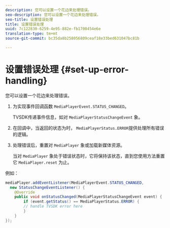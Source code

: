 ```yaml
---
description: 您可以设置一个花边来处理错误。
seo-description: 您可以设置一个花边来处理错误。
seo-title: 设置错误处理
title: 设置错误处理
uuid: 7c122830-6259-4e95-882e-fb1700454e6e
translation-type: tm+mt
source-git-commit: bc35da8b258056809ceaf18e33bed631047bc81b

---
```



# 设置错误处理 {#set-up-error-handling}

您可以设置一个花边来处理错误。

1. 为实现事件回调函数 `MediaPlayerEvent.STATUS_CHANGED`。

   TVSDK传递事件信息，如对 `MediaPlayerStatusChangeEvent` 象。
1. 在回调中，当返回的状态为时， `MediaPlayerStatus.ERROR`提供处理所有错误的逻辑。
1. 处理错误后，重置对 `MediaPlayer` 象或加载新媒体资源。

   当对 `MediaPlayer` 象处于错误状态时，它将保持该状态，直到您使用方法重置它 `MediaPlayer.reset` 为止。

<!--<a id="example_E74BB605ED08450295B8902F1E4BB8F5"></a>-->

例如：

```java
mediaPlayer.addEventListener(MediaPlayerEvent.STATUS_CHANGED,  
  new StatusChangeEventListener() { 
    @Override 
    public void onStatusChanged(MediaPlayerStatusChangeEvent event) { 
        if (event.getStatus() == MediaPlayerStatus.ERROR) { 
        // handle TVSDK error here 
        } 
    } 
});
```
